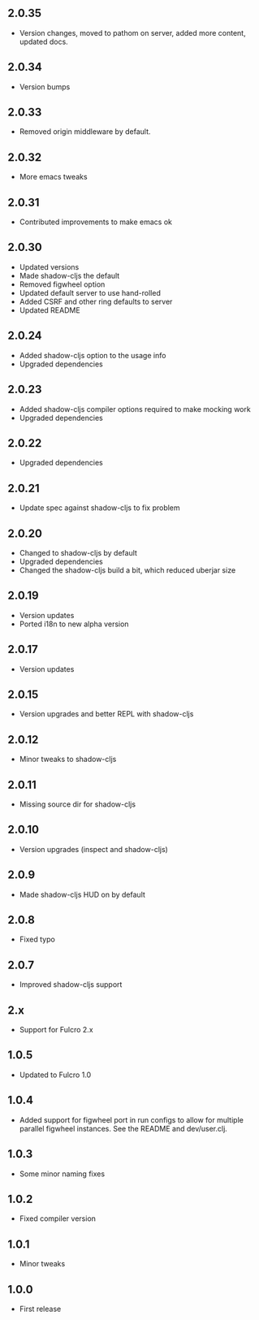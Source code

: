 2.0.35
------
- Version changes, moved to pathom on server, added more content,
updated docs.

2.0.34
------
- Version bumps

2.0.33
------
- Removed origin middleware by default.

2.0.32
------
- More emacs tweaks

2.0.31
------
- Contributed improvements to make emacs ok

2.0.30
------
- Updated versions
- Made shadow-cljs the default
- Removed figwheel option
- Updated default server to use hand-rolled
- Added CSRF and other ring defaults to server
- Updated README

2.0.24
------
- Added shadow-cljs option to the usage info
- Upgraded dependencies

2.0.23
------
- Added shadow-cljs compiler options required to make mocking work
- Upgraded dependencies

2.0.22
------
- Upgraded dependencies

2.0.21
------
- Update spec against shadow-cljs to fix problem

2.0.20
------
- Changed to shadow-cljs by default
- Upgraded dependencies
- Changed the shadow-cljs build a bit, which reduced uberjar size

2.0.19
------
- Version updates
- Ported i18n to new alpha version

2.0.17
------
- Version updates

2.0.15
------
- Version upgrades and better REPL with shadow-cljs

2.0.12
------
- Minor tweaks to shadow-cljs

2.0.11
------
- Missing source dir for shadow-cljs

2.0.10
------
- Version upgrades (inspect and shadow-cljs)

2.0.9
-----
- Made shadow-cljs HUD on by default

2.0.8
-----
- Fixed typo

2.0.7
-----
- Improved shadow-cljs support

2.x
---
- Support for Fulcro 2.x

1.0.5
-----
- Updated to Fulcro 1.0

1.0.4
-----
- Added support for figwheel port in run configs to allow for multiple
parallel figwheel instances. See the README and dev/user.clj.

1.0.3
-----
- Some minor naming fixes

1.0.2
-----
- Fixed compiler version

1.0.1
-----
- Minor tweaks

1.0.0
-----
- First release
